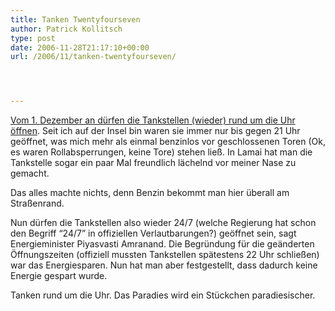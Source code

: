 ```yaml
---
title: Tanken Twentyfourseven
author: Patrick Kollitsch
type: post
date: 2006-11-28T21:17:10+00:00
url: /2006/11/tanken-twentyfourseven/




---
```

[Vom 1. Dezember an d&uuml;rfen die Tankstellen (wieder) rund um die Uhr &ouml;ffnen][1]. Seit ich auf der Insel bin waren sie immer nur bis gegen 21 Uhr ge&ouml;ffnet, was mich mehr als einmal benzinlos vor geschlossenen Toren (Ok, es waren Rollabsperrungen, keine Tore) stehen lie&szlig;. In Lamai hat man die Tankstelle sogar ein paar Mal freundlich l&auml;chelnd vor meiner Nase zu gemacht. 

Das alles machte nichts, denn Benzin bekommt man hier &uuml;berall am Stra&szlig;enrand. 

Nun d&uuml;rfen die Tankstellen also wieder 24/7 (welche Regierung hat schon den Begriff &#8220;24/7&#8221; in offiziellen Verlautbarungen?) ge&ouml;ffnet sein, sagt Energieminister Piyasvasti Amranand. Die Begr&uuml;ndung f&uuml;r die ge&auml;nderten &Ouml;ffnungszeiten (offiziell mussten Tankstellen sp&auml;testens 22 Uhr schlie&szlig;en) war das Energiesparen. Nun hat man aber festgestellt, dass dadurch keine Energie gespart wurde.

Tanken rund um die Uhr. Das Paradies wird ein St&uuml;ckchen paradiesischer.

 [1]: http://etna.mcot.net/query.php?nid=26243
